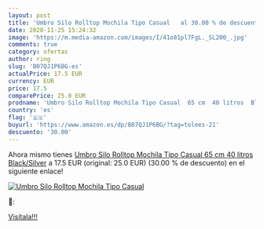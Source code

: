 ```yaml
---
layout: post
title: 'Umbro Silo Rolltop Mochila Tipo Casual   al 30.00 % de descuento'
date: 2020-11-25 15:24:32
image: 'https://m.media-amazon.com/images/I/41o81pl7FgL._SL200_.jpg'
comments: true
category: ofertas
author: ring
slug: 'B07QJ1P6BG-es'
actualPrice: 17.5 EUR
currency: EUR
price: 17.5
comparePrice: 25.0 EUR
prodname: 'Umbro Silo Rolltop Mochila Tipo Casual  65 cm  40 litros  Black/Silver'
country: 'es'
flag: '🇪🇸'
buyurl: 'https://www.amazon.es/dp/B07QJ1P6BG/?tag=tolees-21'
descuento: '30.00'
---
```


Ahora mismo tienes [Umbro Silo Rolltop Mochila Tipo Casual  65 cm  40 litros  Black/Silver](https://www.amazon.es/dp/B07QJ1P6BG/?tag=tolees-21) a 17.5 EUR (original: 25.0 EUR) (30.00 %  de descuento) en el siguiente enlace!

[![Umbro Silo Rolltop Mochila Tipo Casual  ](https://m.media-amazon.com/images/I/41o81pl7FgL._SL200_.jpg)](https://www.amazon.es/dp/B07QJ1P6BG/?tag=tolees-21)

🔎:


[Visítala!!!](https://www.amazon.es/dp/B07QJ1P6BG/?tag=tolees-21)

